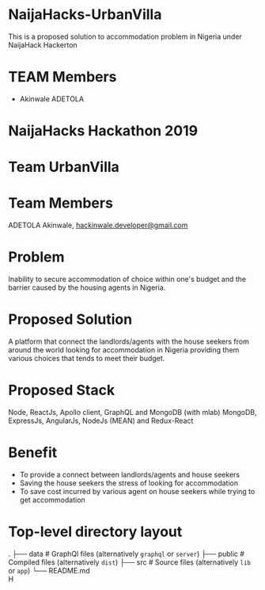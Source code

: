 # NaijaHacks-UrbanVilla
This is a proposed solution to accommodation problem in Nigeria under NaijaHack Hackerton

# TEAM Members
- Akinwale ADETOLA

# NaijaHacks Hackathon 2019
# Team UrbanVilla
# Team Members
ADETOLA Akinwale, hackinwale.developer@gmail.com

# Problem
Inability to secure accommodation of choice within one's budget and the barrier caused by the housing agents in Nigeria.

# Proposed Solution
A platform that connect the landlords/agents with the house seekers from around the world looking for accommodation in Nigeria providing them various choices that tends to meet their budget.

# Proposed Stack
Node, ReactJs, Apollo client, GraphQL and MongoDB (with mlab)
MongoDB, ExpressJs, AngularJs, NodeJs (MEAN) and Redux-React

# Benefit
- To provide a connect between landlords/agents and house seekers
- Saving the house seekers the stress of looking for accommodation
- To save cost incurred by various agent on house seekers while trying to get accommodation

# Top-level directory layout
.
├── data                    # GraphQl files (alternatively `graphql` or `server`)
├── public                  # Compiled files (alternatively `dist`)
├── src                     # Source files (alternatively `lib` or `app`)
└── README.md   
H